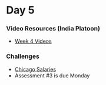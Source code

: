Day 5
====================
### Video Resources (India Platoon)
- [Week 4 Videos](https://www.youtube.com/playlist?list=PLu0CiQ7bzwERcfp8HWFYBFLUdP5gP0lRM)

### Challenges
* [Chicago Salaries](https://github.com/codeplatoon/city-of-chicago)
* Assessment #3 is due Monday
